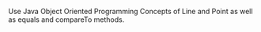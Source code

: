Use Java Object Oriented
Programming Concepts of Line
and Point as well as equals and
compareTo methods.